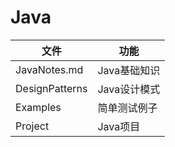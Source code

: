 Java 
===========================
|文件 |功能
|------------------|---------------------|
|JavaNotes.md      |Java基础知识		 | 
|DesignPatterns	   |Java设计模式		 |
|Examples          |简单测试例子         |
|Project           |Java项目	     	 |



		

